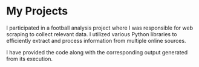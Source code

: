 # My Projects

I participated in a football analysis project where I was responsible for web scraping to collect relevant data. I utilized various Python libraries to efficiently extract and process information from multiple online sources.

I have provided the code along with the corresponding output generated from its execution. 

